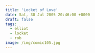 ```yaml
---
title: 'Locket of Love'
date: Sat, 30 Jul 2005 20:46:00 +0000
draft: false
tags:
  - elliot
  - locket
  - rob
image: /img/comic105.jpg
---
```


